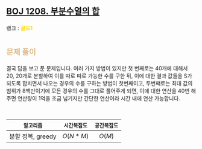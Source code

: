 # <span style="font-size:17pt; font-weight:bold">[BOJ 1208. 부분수열의 합](https://www.acmicpc.net/problem/1208)</span>
랭크 : <span style="color:gold">__골드1__</span>
<br>

# <span style="font-size:15pt;color:BurlyWood">문제 풀이</span>

결국 답을 보고 푼 문제입니다. 여러 가지 방법이 있지만 첫 번째로는 40개에 대해서 20, 20개로 분할하여 이를 따로 따로 가능한 수를 구한 뒤, 이에 대한 결과 값들을 S가 되도록 합치면서 나오는 경우의 수를 구하는 방법이 첫번째이고, 두번쨰로는 최대 값의 범위가 8백만이기에 모든 경우의 수를 그대로 풀어주게 되면, 이에 대한 연산을 40번 해주면 연산량이 1억을 조금 넘기지만 간단한 연산이라 시간 내에 연산 가능합니다.

<br>

|`알고리즘`|`시간복잡도`|`공간복잡도`|
|:---:|:---:|:---:|
| 분할 정복, greedy | $O(N * M)$| $O(M)$ |

<br><br>
